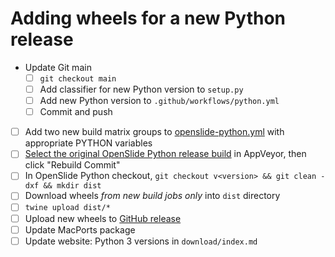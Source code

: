 # Adding wheels for a new Python release

- Update Git main
  - [ ] `git checkout main`
  - [ ] Add classifier for new Python version to `setup.py`
  - [ ] Add new Python version to `.github/workflows/python.yml`
  - [ ] Commit and push
- [ ] Add two new build matrix groups to [openslide-python.yml](https://github.com/openslide/openslide-automation/blob/master/appveyor/openslide-python.yml) with appropriate PYTHON variables
- [ ] [Select the original OpenSlide Python release build](https://ci.appveyor.com/project/OpenSlide/openslide-python/history) in AppVeyor, then click "Rebuild Commit"
- [ ] In OpenSlide Python checkout, `git checkout v<version> && git clean -dxf && mkdir dist`
- [ ] Download wheels _from new build jobs only_ into `dist` directory
- [ ] `twine upload dist/*`
- [ ] Upload new wheels to [GitHub release](https://github.com/openslide/openslide-python/releases)
- [ ] Update MacPorts package
- [ ] Update website: Python 3 versions in `download/index.md`
